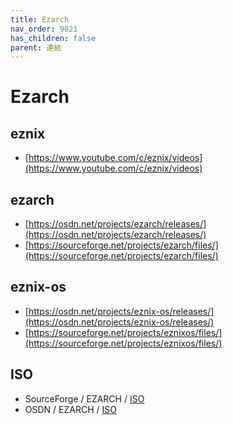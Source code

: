 ```yaml
---
title: Ezarch
nav_order: 9021
has_children: false
parent: 連結
---
```



# Ezarch

## eznix

* [https://www.youtube.com/c/eznix/videos](https://www.youtube.com/c/eznix/videos)

## ezarch

* [https://osdn.net/projects/ezarch/releases/](https://osdn.net/projects/ezarch/releases/)
* [https://sourceforge.net/projects/ezarch/files/](https://sourceforge.net/projects/ezarch/files/)

## eznix-os

* [https://osdn.net/projects/eznix-os/releases/](https://osdn.net/projects/eznix-os/releases/)
* [https://sourceforge.net/projects/eznixos/files/](https://sourceforge.net/projects/eznixos/files/)

## ISO

* SourceForge / EZARCH / [ISO](https://sourceforge.net/projects/ezarch/files/ISO/)
* OSDN / EZARCH / [ISO](https://osdn.net/projects/ezarch/releases/)

